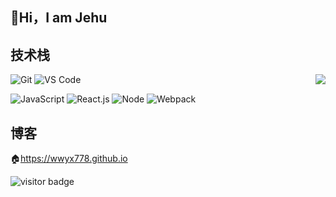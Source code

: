 ## 👋Hi，I am Jehu
## 技术栈
<img align="right" src="https://github-readme-stats.vercel.app/api?username=wwyx778&show_icons=true">

![Git](https://img.shields.io/badge/-Git-%23F05032?style=for-the-badge&logo=git&logoColor=%23ffffff)
![VS Code](https://img.shields.io/badge/-VSCode-%23007ACC?style=for-the-badge&logo=visual-studio-code)


![JavaScript](https://img.shields.io/badge/-JavaScript-%23F7DF1C?style=for-the-badge&logo=javascript&logoColor=000000&labelColor=%23F7DF1C&color=%23FFCE5A)
![React.js](https://img.shields.io/badge/-React-%232c3e50?style=for-the-badge&logo=React)
![Node](https://img.shields.io/badge/-NodeJS-%23F05032?style=for-the-badge&logo=Node.js&logoColor=%23ffffff)
![Webpack](https://img.shields.io/badge/-Webpack-%232C3A42?style=for-the-badge&logo=webpack)

## 博客

🏠https://wwyx778.github.io

<!-- 访客 -->
<p align="left">
  <img src="https://visitor-badge.glitch.me/badge?page_id=wwyx778.wwyx778" alt="visitor badge"/>
</p>
<!--

